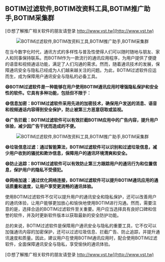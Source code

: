 ## **BOTIM过滤软件,BOTIM改资料工具,BOTIM推广助手,BOTIM采集群**

[😍想了解推广相关软件的朋友请登录 http://www.vst.tw](http://www.vst.tw)

 <center><img src="https://vst.tw/MP4/tuiguang/png/6.png" alt="BOTIM过滤软件,BOTIM改资料工具,BOTIM推广助手,BOTIM采集群"></center>

在当今数字化时代，通讯方式的多样性与普及性使得人们可以随时随地与朋友、家人和同事保持联系。而BOTIM作为一款流行的通讯应用程序，为用户提供了便捷的语音和视频通话功能，满足了人们沟通的需求。然而，随着通讯技术的发展，保障通讯安全与隐私已经成为人们越来越关注的问题。为此，BOTIM过滤软件应运而生，成为保障用户通讯安全与隐私的必备工具。

**😄BOTIM过滤软件是一种能够在用户使用BOTIM通讯应用时增强隐私保护和安全性的软件。它具有多种功能，包括但不限于：**

**😄信息加密：BOTIM过滤软件采用先进的加密技术，确保用户发送的消息、语音和视频通话内容得到安全保护，防止被第三方恶意窃取或监视。**

**😄广告拦截：BOTIM过滤软件可以有效拦截BOTIM应用中的广告内容，提升用户体验，减少因广告干扰而造成的不便。**

 <center><img src="https://vst.tw/MP4/tuiguang/png/6.png" alt="BOTIM过滤软件,BOTIM改资料工具,BOTIM推广助手,BOTIM采集群"></center>

**😄垃圾信息过滤：通过智能算法，BOTIM过滤软件可以识别和过滤垃圾信息，减少用户收到的骚扰和欺诈信息，保障用户的通讯环境清爽和安全。**

**😄防止追踪：BOTIM过滤软件可以有效防止第三方跟踪用户的通讯行为和位置信息，保护用户的隐私不受侵犯。**

**😄网络加速：通过优化网络连接，BOTIM过滤软件可以提升BOTIM通讯应用的通话质量和速度，让用户享受更流畅的通讯体验。**

使用BOTIM过滤软件不仅可以提升用户的通讯安全和隐私保护，还可以改善用户的通讯体验，让用户能够更加放心和愉快地使用BOTIM进行沟通。然而，需要注意的是，选择合适的BOTIM过滤软件至关重要。用户应当选择具有良好口碑和信誉的软件，并及时更新软件版本以获取最新的安全防护功能。

总的来说，BOTIM过滤软件是保障用户通讯安全与隐私的重要工具，它不仅可以加强通讯内容的加密保护，还可以过滤垃圾信息、拦截广告、防止追踪，并提升通讯速度和质量。因此，建议用户在使用BOTIM通讯应用时，配合使用BOTIM过滤软件，全面保障通讯安全与隐私，享受愉快的通讯体验。

[😍想了解推广相关软件的朋友请登录 http://www.vst.tw](http://www.vst.tw)



